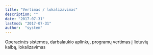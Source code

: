 ```yaml
---
title: "Vertimas / lokalizavimas"
description: ""
date: "2017-07-31"
lastmod: "2017-07-31"
author:  "system"
---
```


Operacinės sistemos, darbalaukio aplinkų, programų vertimas į lietuvių kalbą, lokalizavimas

